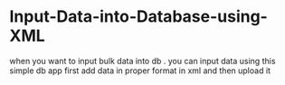 # Input-Data-into-Database-using-XML

when you want to input bulk data into db . you can input data using this simple db app
first add data in proper format in xml and then upload it
